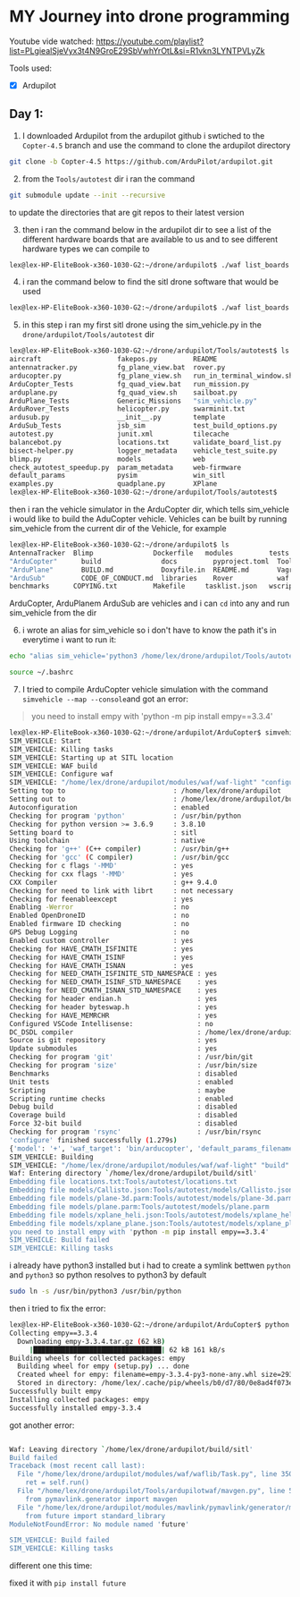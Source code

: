 # MY Journey into drone programming

Youtube vide watched: https://youtube.com/playlist?list=PLgiealSjeVyx3t4N9GroE29SbVwhYrOtL&si=R1vkn3LYNTPVLyZk

Tools used:

- [x] Ardupilot

## Day 1:

1. I downloaded Ardupilot from the ardupilot github i swtiched to the ``Copter-4.5`` branch and use the command to clone the ardupilot directory

```bash
git clone -b Copter-4.5 https://github.com/ArduPilot/ardupilot.git
```

2. from the ``Tools/autotest`` dir i ran the command

```bash
git submodule update --init --recursive
```

to update the directories that are git repos to their latest version

3. then i ran the command below in the ardupilot dir to see a list of the different hardware boards that are available to us and to see different hardware types we can compile to


```bash
lex@lex-HP-EliteBook-x360-1030-G2:~/drone/ardupilot$ ./waf list_boards
```

4. i ran the command below to find the sitl drone software that would be used 
```bash
lex@lex-HP-EliteBook-x360-1030-G2:~/drone/ardupilot$ ./waf list_boards | grep sitl
```

5. in this step i ran my first sitl drone using the sim_vehicle.py in the ``drone/ardupilot/Tools/autotest`` dir 
```bash
lex@lex-HP-EliteBook-x360-1030-G2:~/drone/ardupilot/Tools/autotest$ ls
aircraft                   fakepos.py         README
antennatracker.py          fg_plane_view.bat  rover.py
arducopter.py              fg_plane_view.sh   run_in_terminal_window.sh
ArduCopter_Tests           fg_quad_view.bat   run_mission.py
arduplane.py               fg_quad_view.sh    sailboat.py
ArduPlane_Tests            Generic_Missions   "sim_vehicle.py"
ArduRover_Tests            helicopter.py      swarminit.txt
ardusub.py                 __init__.py        template
ArduSub_Tests              jsb_sim            test_build_options.py
autotest.py                junit.xml          tilecache
balancebot.py              locations.txt      validate_board_list.py
bisect-helper.py           logger_metadata    vehicle_test_suite.py
blimp.py                   models             web
check_autotest_speedup.py  param_metadata     web-firmware
default_params             pysim              win_sitl
examples.py                quadplane.py       XPlane
lex@lex-HP-EliteBook-x360-1030-G2:~/drone/ardupilot/Tools/autotest$
```
then i ran the vehicle simulator in the ArduCopter dir, which tells sim_vehicle i would like to build the AduCopter vehicle. Vehicles can be built by running sim_vehicle from the current dir of the Vehicle, for example

```bash
lex@lex-HP-EliteBook-x360-1030-G2:~/drone/ardupilot$ ls
AntennaTracker  Blimp               Dockerfile   modules         tests
"ArduCopter"      build               docs         pyproject.toml  Tools
"ArduPlane"       BUILD.md            Doxyfile.in  README.md       Vagrantfile
"ArduSub"         CODE_OF_CONDUCT.md  libraries    Rover           waf
benchmarks      COPYING.txt         Makefile     tasklist.json   wscript
```

ArduCopter, ArduPlanem ArduSub are vehicles and i can ``cd`` into any and run sim_vehicle from the dir

6. i wrote an alias for sim_vehicle so i don't have to know the path it's in everytime i want to run it:

```bash
echo "alias sim_vehicle='python3 /home/lex/drone/ardupilot/Tools/autotest/sim_vehicle.py'" >> ~/.bashrc 

source ~/.bashrc
```

7. I tried to compile ArduCopter vehicle simulation with the command ``simvehicle --map --console``and got an error:
> you need to install empy with 'python -m pip install empy==3.3.4'

```bash
lex@lex-HP-EliteBook-x360-1030-G2:~/drone/ardupilot/ArduCopter$ simvehicle --map --console
SIM_VEHICLE: Start
SIM_VEHICLE: Killing tasks
SIM_VEHICLE: Starting up at SITL location
SIM_VEHICLE: WAF build
SIM_VEHICLE: Configure waf
SIM_VEHICLE: "/home/lex/drone/ardupilot/modules/waf/waf-light" "configure" "--board" "sitl"
Setting top to                           : /home/lex/drone/ardupilot 
Setting out to                           : /home/lex/drone/ardupilot/build 
Autoconfiguration                        : enabled 
Checking for program 'python'            : /usr/bin/python 
Checking for python version >= 3.6.9     : 3.8.10 
Setting board to                         : sitl 
Using toolchain                          : native 
Checking for 'g++' (C++ compiler)        : /usr/bin/g++ 
Checking for 'gcc' (C compiler)          : /usr/bin/gcc 
Checking for c flags '-MMD'              : yes 
Checking for cxx flags '-MMD'            : yes 
CXX Compiler                             : g++ 9.4.0 
Checking for need to link with librt     : not necessary 
Checking for feenableexcept              : yes 
Enabling -Werror                         : no 
Enabled OpenDroneID                      : no 
Enabled firmware ID checking             : no 
GPS Debug Logging                        : no 
Enabled custom controller                : yes 
Checking for HAVE_CMATH_ISFINITE         : yes 
Checking for HAVE_CMATH_ISINF            : yes 
Checking for HAVE_CMATH_ISNAN            : yes 
Checking for NEED_CMATH_ISFINITE_STD_NAMESPACE : yes 
Checking for NEED_CMATH_ISINF_STD_NAMESPACE    : yes 
Checking for NEED_CMATH_ISNAN_STD_NAMESPACE    : yes 
Checking for header endian.h                   : yes 
Checking for header byteswap.h                 : yes 
Checking for HAVE_MEMRCHR                      : yes 
Configured VSCode Intellisense:                : no 
DC_DSDL compiler                               : /home/lex/drone/ardupilot/modules/DroneCAN/dronecan_dsdlc/dronecan_dsdlc.py 
Source is git repository                       : yes 
Update submodules                              : yes 
Checking for program 'git'                     : /usr/bin/git 
Checking for program 'size'                    : /usr/bin/size 
Benchmarks                                     : disabled 
Unit tests                                     : enabled 
Scripting                                      : maybe 
Scripting runtime checks                       : enabled 
Debug build                                    : disabled 
Coverage build                                 : disabled 
Force 32-bit build                             : disabled 
Checking for program 'rsync'                   : /usr/bin/rsync 
'configure' finished successfully (1.279s)
{'model': '+', 'waf_target': 'bin/arducopter', 'default_params_filename': 'default_params/copter.parm', 'sitl-port': True}
SIM_VEHICLE: Building
SIM_VEHICLE: "/home/lex/drone/ardupilot/modules/waf/waf-light" "build" "--target" "bin/arducopter"
Waf: Entering directory `/home/lex/drone/ardupilot/build/sitl'
Embedding file locations.txt:Tools/autotest/locations.txt
Embedding file models/Callisto.json:Tools/autotest/models/Callisto.json
Embedding file models/plane-3d.parm:Tools/autotest/models/plane-3d.parm
Embedding file models/plane.parm:Tools/autotest/models/plane.parm
Embedding file models/xplane_heli.json:Tools/autotest/models/xplane_heli.json
Embedding file models/xplane_plane.json:Tools/autotest/models/xplane_plane.json
you need to install empy with 'python -m pip install empy==3.3.4'
SIM_VEHICLE: Build failed
SIM_VEHICLE: Killing tasks

```

i already have python3 installed but i had to create a symlink bettwen ``python`` and ``python3`` so python resolves to python3 by default
```bash
sudo ln -s /usr/bin/python3 /usr/bin/python
```
then i tried to fix the error:
```bash
lex@lex-HP-EliteBook-x360-1030-G2:~/drone/ardupilot/ArduCopter$ python -m pip install empy==3.3.4
Collecting empy==3.3.4
  Downloading empy-3.3.4.tar.gz (62 kB)
     |████████████████████████████████| 62 kB 161 kB/s 
Building wheels for collected packages: empy
  Building wheel for empy (setup.py) ... done
  Created wheel for empy: filename=empy-3.3.4-py3-none-any.whl size=29329 sha256=4cdffc52e2efc180e897cf13c43b936ff9d673f9223ba05630de5d55c7b6e3de
  Stored in directory: /home/lex/.cache/pip/wheels/b0/d7/80/0e8ad4f073e05b2435c3b4c12c230cb219135bae4f59978612
Successfully built empy
Installing collected packages: empy
Successfully installed empy-3.3.4
```


got another error:

```bash

Waf: Leaving directory `/home/lex/drone/ardupilot/build/sitl'
Build failed
Traceback (most recent call last):
  File "/home/lex/drone/ardupilot/modules/waf/waflib/Task.py", line 350, in process
    ret = self.run()
  File "/home/lex/drone/ardupilot/Tools/ardupilotwaf/mavgen.py", line 54, in run
    from pymavlink.generator import mavgen
  File "/home/lex/drone/ardupilot/modules/mavlink/pymavlink/generator/mavgen.py", line 28, in <module>
    from future import standard_library
ModuleNotFoundError: No module named 'future'

SIM_VEHICLE: Build failed
SIM_VEHICLE: Killing tasks
```

different one this time:

fixed it with ``pip install future``








